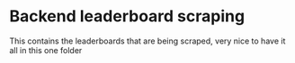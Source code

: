 # Backend leaderboard scraping
This contains the leaderboards that are being scraped, very nice to have it all in this one folder
